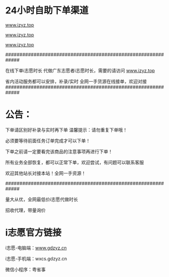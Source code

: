 # 24小时自助下单渠道
www.izyz.top

www.izyz.top

www.izyz.top

#############################################################

在线下单i志愿时长 代做广东志愿者i志愿时长，需要的请访问 www.izyz.top
 
省内活动服务都可以安排，补录/实时 全网一手货源在线接单，欢迎对接
#############################################################

# 公告： 
下单请区别好补录与实时再下单 温馨提示：请勿重复下单哦！

必须要等待前面任务订单完成才可以下单！ 

下单之前请一定要看完该商品的注意事项再进行下单！ 

所有业务全部恢复，都可以正常下单，欢迎尝试，有问题可以联系客服 

欢迎其他站长对接本站！全网一手资源！
 
#############################################################

量大从优，全网最低价i志愿代做时长

招收代理，带量询价

# i志愿官方链接
i志愿-电脑端：www.gdzyz.cn

i志愿-手机端：wxcs.gdzyz.cn

微信小程序：粤省事
